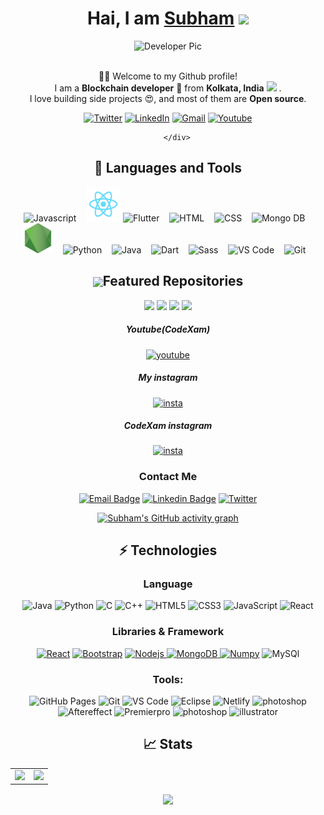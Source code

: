 <div align="center">
    <h1>Hai, I am <a href="https://subham-maity.github.io/subham/" target="_blank">Subham</a> <img
            src="https://media.giphy.com/media/hvRJCLFzcasrR4ia7z/giphy.gif" width="32"></h1>
    <img alt="Developer Pic"
        src="https://user-images.githubusercontent.com/49222186/110210369-58458c80-7eb7-11eb-9d6e-2129358b3098.png" width="350"/>
    <br/><br/>
    <p>🙏🏻 Welcome to my Github profile!<br />
        I am a <b>Blockchain developer</b> 🚀 from <b>Kolkata, India</b> <img
            src="https://image.flaticon.com/icons/svg/551/551889.svg" width="14" /> .<br />
        I love building side projects 😍, and most of them are <b>Open source</b>. </p>
    <div>
        <a href="https://twitter.com/code_xam" target="_blank"><img alt="Twitter"
                src="https://img.shields.io/badge/twitter-%231DA1F2.svg?&style=for-the-badge&logo=twitter&logoColor=white" /></a>
        <a href="https://www.linkedin.com/in/subham-xam/" target="_blank"><img alt="LinkedIn"
                src="https://img.shields.io/badge/linkedin-%230077B5.svg?&style=for-the-badge&logo=linkedin&logoColor=white" /></a>
        <a href="mailto:maitysubham4041@gmail.com" target="_blank"><img alt="Gmail"
                src="https://img.shields.io/badge/-Gmail-D14836?style=for-the-badge&logo=Gmail&logoColor=white" /></a>
       <a href="https://www.youtube.com/channel/UCztgfCRJci6nx0VPVZcFstw/featured" target="_blank"><img alt="Youtube"
                src="https://img.shields.io/badge/YouTube-FF0000?style=for-the-badge&logo=youtube&logoColor=white" /></a>

        </div>
       
</div>

<div>
        <h2>🧰 Languages and Tools</h2>
        <p align="center">
            <img src="https://upload.wikimedia.org/wikipedia/commons/9/99/Unofficial_JavaScript_logo_2.svg" width="48"
                alt="Javascript" />&nbsp;&nbsp;&nbsp
            <img src="https://raw.githubusercontent.com/github/explore/80688e429a7d4ef2fca1e82350fe8e3517d3494d/topics/react/react.png"
                alt="React.js" width="55" />
            <img src="https://avatars1.githubusercontent.com/u/14101776?s=200&v=4" alt="Flutter"
                width="48" />&nbsp;&nbsp;&nbsp
            <img src="https://upload.wikimedia.org/wikipedia/commons/6/61/HTML5_logo_and_wordmark.svg" alt="HTML"
                width="48" />&nbsp;&nbsp;&nbsp
            <img src="https://upload.wikimedia.org/wikipedia/commons/d/d5/CSS3_logo_and_wordmark.svg" alt="CSS"
                width="35" />&nbsp;&nbsp;&nbsp
            <img src="https://avatars1.githubusercontent.com/u/45120?s=200&v=4" alt="Mongo DB"
                width="48" />&nbsp;&nbsp;&nbsp
            <img src="https://raw.githubusercontent.com/github/explore/80688e429a7d4ef2fca1e82350fe8e3517d3494d/topics/nodejs/nodejs.png"
                alt="Node.js" width="48" />&nbsp;&nbsp;&nbsp
            <img src="https://upload.wikimedia.org/wikipedia/commons/c/c3/Python-logo-notext.svg" alt="Python"
                width="48" />&nbsp;&nbsp;&nbsp
            <img src="https://cdn.jsdelivr.net/npm/programming-languages-logos@0.0.3/src/java/java_64x64.png" width="48"
                alt="Java" />&nbsp;&nbsp;&nbsp
            <img src="https://avatars1.githubusercontent.com/u/1609975?s=200&v=4" width="48"
                alt="Dart" />&nbsp;&nbsp;&nbsp
            <img src="https://upload.wikimedia.org/wikipedia/commons/9/96/Sass_Logo_Color.svg" alt="Sass"
                width="48" />&nbsp;&nbsp;&nbsp
            <img src="https://upload.wikimedia.org/wikipedia/commons/9/9a/Visual_Studio_Code_1.35_icon.svg" alt="VS Code" width="50" />&nbsp;&nbsp;&nbsp
            <img src="https://upload.wikimedia.org/wikipedia/commons/3/3f/Git_icon.svg" alt="Git"
                width="48" />&nbsp;&nbsp;&nbsp
        </p>
    </div>
    <div>
        <h2><img align="center" width="35"
                src="https://emojis.slackmojis.com/emojis/images/1531847048/4223/blob-100.gif?1531847048" />Featured
            Repositories</h2>
        <p align="center">
            <a href="https://github.com/aromalanil/whatsend">
                <img src="https://github-readme-stats.vercel.app/api/pin/?username=aromalanil&repo=whatsend&theme=dark" /></a>
            <a href="https://github.com/aromalanil/get-ascii-image">
                <img src="https://github-readme-stats.vercel.app/api/pin/?username=aromalanil&repo=get-ascii-image&theme=dark" /></a>
            <a href="https://github.com/aromalanil/markitdown">
                <img
                    src="https://github-readme-stats.vercel.app/api/pin/?username=aromalanil&repo=markitdown&theme=dark" /></a>
            <a href="https://github.com/aromalanil/unchat_frontend">
                <img
                    src="https://github-readme-stats.vercel.app/api/pin/?username=aromalanil&repo=unchat_frontend&theme=dark" /></a>
        </p>
    </div>
   
##### Youtube(CodeXam)

[![youtube](https://img.shields.io/badge/YouTube-FF0000?style=for-the-badge&logo=youtube&logoColor=white)](https://www.youtube.com/channel/UCztgfCRJci6nx0VPVZcFstw/featured)

##### My instagram

[![insta](https://img.shields.io/badge/-Instagram-purple?style=flat-square&logo=instagram&logoColor=white)](https://www.instagram.com/subham_xam/)

##### CodeXam instagram
[![insta](https://img.shields.io/badge/-Instagram-purple?style=flat-square&logo=instagram&logoColor=white)](https://www.instagram.com/code.xam/)


### Contact Me
[![Email Badge](https://img.shields.io/badge/-Email-c14438?style=flat-square&logo=Gmail&logoColor=white&link=mailto:maitysubham4041@gmail.com)](mailto:maitysubham4041@gmail.com)
[![Linkedin Badge](https://img.shields.io/badge/-LinkedIn-blue?style=flat-square&logo=Linkedin&logoColor=white&link=https://www.linkedin.com/in/subham-xam/)](https://www.linkedin.com/in/subham-xam/)
[![Twitter](https://img.shields.io/badge/Twitter-1DA1F2?style=flat-square&logo=twitter&logoColor=white)](https://twitter.com/code_xam)




[![Subham's GitHub activity graph](https://activity-graph.herokuapp.com/graph?username=Subham-Maity&theme=xcode)](https://github.com/Subham-Maity)



## ⚡ Technologies

### Language

![Java](https://img.shields.io/badge/-java-E34A86?style=flat-square&logo=java)
![Python](https://img.shields.io/badge/-Python-black?style=flat-square&logo=Python)
![C](https://img.shields.io/badge/-C-00599C?style=flat-square&logo=c)
![C++](https://img.shields.io/badge/-C++-00599C?style=flat-square&logo=cplusplus)
![HTML5](https://img.shields.io/badge/-HTML5-E34F26?style=flat-square&logo=html5&logoColor=white)
![CSS3](https://img.shields.io/badge/-CSS3-1572B6?style=flat-square&logo=css3)
![JavaScript](https://img.shields.io/badge/-JavaScript-black?style=flat-square&logo=javascript)
![React](https://img.shields.io/badge/React-20232A?style=for-the-badge&logo=react&logoColor=61DAFB)
### Libraries & Framework

[![React](https://img.shields.io/badge/-React-black?style=flat-square&logo=react)](https://reactjs.org/)
[![Bootstrap](https://img.shields.io/badge/-Bootstrap-563D7C?style=flat-square&logo=bootstrap)](https://getbootstrap.com/)
[![Nodejs](https://img.shields.io/badge/-Nodejs-black?style=flat-square&logo=Node.js)
![MongoDB](https://img.shields.io/badge/MongoDB-%234ea94b.svg?logo=mongodb&logoColor=white) 
![Numpy](https://img.shields.io/badge/Numpy%20-%23013243.svg?logo=numpy&style=flat-square&logoColor=white)](https://numpy.org/)
![MySQl](https://img.shields.io/badge/MySQL-00000F?style=for-the-badge&logo=mysql&logoColor=white)
### Tools:

![GitHub Pages](https://img.shields.io/badge/GitHub%20Pages-%23327FC7.svg?logo=github&style=flat-square&logoColor=white)
![Git](https://img.shields.io/badge/-Git-black?style=flat-square&logo=git)
![VS Code](https://img.shields.io/badge/-VS%20Code-007ACC?style=flat-square&logo=visual-studio-code)
![Eclipse](https://img.shields.io/badge/Eclipse-2C2255?style=flat-square&logo=eclipse&logoColor=white)
![Netlify](https://img.shields.io/badge/-Netlify-%2300C7B7?style=flat-square&logo=netlify&logoColor=ffffff)
![photoshop](https://aleen42.github.io/badges/src/photoshop.svg)
![Aftereffect](https://aleen42.github.io/badges/src/after_effects.svg)
![Premierpro](https://aleen42.github.io/badges/src/premiere.svg)
![photoshop](https://aleen42.github.io/badges/src/photoshop.svg)
![illustrator](https://aleen42.github.io/badges/src/illustrator.svg)



<!-- ![Amazon AWS](https://img.shields.io/badge/Amazon%20AWS-232F3E?style=flat-square&logo=amazon-aws)
![Microsoft Azure](https://img.shields.io/badge/Microsoft%20Azure-232F7E?style=flat-square&logo=microsoft-azure)
![Google Cloud](https://img.shields.io/badge/Google%20Cloud-black?style=flat-square&logo=google-cloud)
![Docker](https://img.shields.io/badge/-Docker-black?style=flat-square&logo=docker) -->
<!-- ![Postman](https://img.shields.io/badge/Postman-FF6C37?logo=postman&logoColor=white) -->

## 📈 Stats

<table>
<tr>
<td>
<img src="https://github-readme-stats.vercel.app/api?username=Subham-Maity&include_all_commits=true&count_private=true&show_icons=true&line_height=20&theme=tokyonight"/>
<td><img src="https://github-readme-stats.vercel.app/api/top-langs?username=Subham-Maity&show_icons=true&locale=en&layout=compact&theme=tokyonight" />
</td>
</tr>
</table>
<p align="center">
<img align="center" src="https://github-readme-streak-stats.herokuapp.com/?user=Subham-Maity&theme=tokyonight" />
</p>



